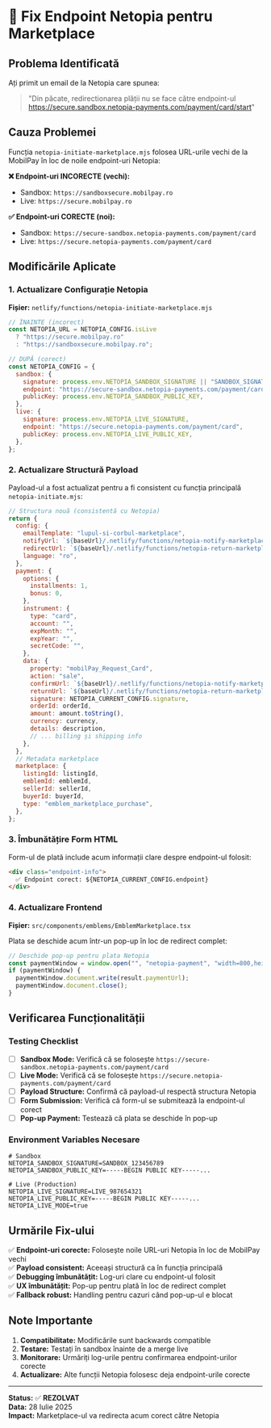 # 🏪 Fix Endpoint Netopia pentru Marketplace

## Problema Identificată

Ați primit un email de la Netopia care spunea:
> "Din păcate, redirectionarea plății nu se face către endpoint-ul https://secure.sandbox.netopia-payments.com/payment/card/start"

## Cauza Problemei

Funcția `netopia-initiate-marketplace.mjs` folosea URL-urile vechi de la MobilPay în loc de noile endpoint-uri Netopia:

**❌ Endpoint-uri INCORECTE (vechi):**
- Sandbox: `https://sandboxsecure.mobilpay.ro`
- Live: `https://secure.mobilpay.ro`

**✅ Endpoint-uri CORECTE (noi):**
- Sandbox: `https://secure-sandbox.netopia-payments.com/payment/card`
- Live: `https://secure.netopia-payments.com/payment/card`

## Modificările Aplicate

### 1. Actualizare Configurație Netopia

**Fișier:** `netlify/functions/netopia-initiate-marketplace.mjs`

```javascript
// ÎNAINTE (incorect)
const NETOPIA_URL = NETOPIA_CONFIG.isLive
  ? "https://secure.mobilpay.ro"
  : "https://sandboxsecure.mobilpay.ro";

// DUPĂ (corect)
const NETOPIA_CONFIG = {
  sandbox: {
    signature: process.env.NETOPIA_SANDBOX_SIGNATURE || "SANDBOX_SIGNATURE_PLACEHOLDER",
    endpoint: "https://secure-sandbox.netopia-payments.com/payment/card",
    publicKey: process.env.NETOPIA_SANDBOX_PUBLIC_KEY,
  },
  live: {
    signature: process.env.NETOPIA_LIVE_SIGNATURE,
    endpoint: "https://secure.netopia-payments.com/payment/card", 
    publicKey: process.env.NETOPIA_LIVE_PUBLIC_KEY,
  },
};
```

### 2. Actualizare Structură Payload

Payload-ul a fost actualizat pentru a fi consistent cu funcția principală `netopia-initiate.mjs`:

```javascript
// Structura nouă (consistentă cu Netopia)
return {
  config: {
    emailTemplate: "lupul-si-corbul-marketplace",
    notifyUrl: `${baseUrl}/.netlify/functions/netopia-notify-marketplace`,
    redirectUrl: `${baseUrl}/.netlify/functions/netopia-return-marketplace`,
    language: "ro",
  },
  payment: {
    options: {
      installments: 1,
      bonus: 0,
    },
    instrument: {
      type: "card",
      account: "",
      expMonth: "",
      expYear: "",
      secretCode: "",
    },
    data: {
      property: "mobilPay_Request_Card",
      action: "sale",
      confirmUrl: `${baseUrl}/.netlify/functions/netopia-notify-marketplace`,
      returnUrl: `${baseUrl}/.netlify/functions/netopia-return-marketplace`,
      signature: NETOPIA_CURRENT_CONFIG.signature,
      orderId: orderId,
      amount: amount.toString(),
      currency: currency,
      details: description,
      // ... billing și shipping info
    },
  },
  // Metadata marketplace
  marketplace: {
    listingId: listingId,
    emblemId: emblemId,
    sellerId: sellerId,
    buyerId: buyerId,
    type: "emblem_marketplace_purchase",
  },
};
```

### 3. Îmbunătățire Form HTML

Form-ul de plată include acum informații clare despre endpoint-ul folosit:

```html
<div class="endpoint-info">
  ✅ Endpoint corect: ${NETOPIA_CURRENT_CONFIG.endpoint}
</div>
```

### 4. Actualizare Frontend

**Fișier:** `src/components/emblems/EmblemMarketplace.tsx`

Plata se deschide acum într-un pop-up în loc de redirect complet:

```typescript
// Deschide pop-up pentru plata Netopia
const paymentWindow = window.open("", "netopia-payment", "width=800,height=600,scrollbars=yes");
if (paymentWindow) {
  paymentWindow.document.write(result.paymentUrl);
  paymentWindow.document.close();
}
```

## Verificarea Funcționalității

### Testing Checklist

- [ ] **Sandbox Mode:** Verifică că se folosește `https://secure-sandbox.netopia-payments.com/payment/card`
- [ ] **Live Mode:** Verifică că se folosește `https://secure.netopia-payments.com/payment/card`
- [ ] **Payload Structure:** Confirmă că payload-ul respectă structura Netopia
- [ ] **Form Submission:** Verifică că form-ul se submitează la endpoint-ul corect
- [ ] **Pop-up Payment:** Testează că plata se deschide în pop-up

### Environment Variables Necesare

```env
# Sandbox
NETOPIA_SANDBOX_SIGNATURE=SANDBOX_123456789
NETOPIA_SANDBOX_PUBLIC_KEY=-----BEGIN PUBLIC KEY-----...

# Live (Production)
NETOPIA_LIVE_SIGNATURE=LIVE_987654321
NETOPIA_LIVE_PUBLIC_KEY=-----BEGIN PUBLIC KEY-----...
NETOPIA_LIVE_MODE=true
```

## Urmările Fix-ului

✅ **Endpoint-uri corecte:** Folosește noile URL-uri Netopia în loc de MobilPay vechi  
✅ **Payload consistent:** Aceeași structură ca în funcția principală  
✅ **Debugging îmbunătățit:** Log-uri clare cu endpoint-ul folosit  
✅ **UX îmbunătățit:** Pop-up pentru plată în loc de redirect complet  
✅ **Fallback robust:** Handling pentru cazuri când pop-up-ul e blocat  

## Note Importante

1. **Compatibilitate:** Modificările sunt backwards compatible
2. **Testare:** Testați în sandbox înainte de a merge live
3. **Monitorare:** Urmăriți log-urile pentru confirmarea endpoint-urilor corecte
4. **Actualizare:** Alte funcții Netopia folosesc deja endpoint-urile corecte

---

**Status:** ✅ **REZOLVAT**  
**Data:** 28 Iulie 2025  
**Impact:** Marketplace-ul va redirecta acum corect către Netopia
